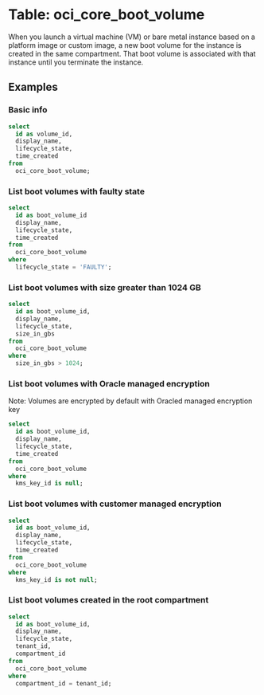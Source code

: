 # Table: oci_core_boot_volume

When you launch a virtual machine (VM) or bare metal instance based on a platform image or custom image, a new boot volume for the instance is created in the same compartment. That boot volume is associated with that instance until you terminate the instance.

## Examples

### Basic info

```sql
select
  id as volume_id,
  display_name,
  lifecycle_state,
  time_created
from
  oci_core_boot_volume;
```

### List boot volumes with faulty state

```sql
select
  id as boot_volume_id
  display_name,
  lifecycle_state,
  time_created
from
  oci_core_boot_volume
where
  lifecycle_state = 'FAULTY';
```

### List boot volumes with size greater than 1024 GB

```sql
select
  id as boot_volume_id,
  display_name,
  lifecycle_state,
  size_in_gbs
from
  oci_core_boot_volume
where
  size_in_gbs > 1024;
```

### List boot volumes with Oracle managed encryption
Note: Volumes are encrypted by default with Oracled managed encryption key

```sql
select
  id as boot_volume_id,
  display_name,
  lifecycle_state,
  time_created
from
  oci_core_boot_volume
where
  kms_key_id is null;
```

### List boot volumes with customer managed encryption

```sql
select
  id as boot_volume_id,
  display_name,
  lifecycle_state,
  time_created
from
  oci_core_boot_volume
where
  kms_key_id is not null;
```

### List boot volumes created in the root compartment

```sql
select
  id as boot_volume_id,
  display_name,
  lifecycle_state,
  tenant_id,
  compartment_id
from
  oci_core_boot_volume
where
  compartment_id = tenant_id;
```
